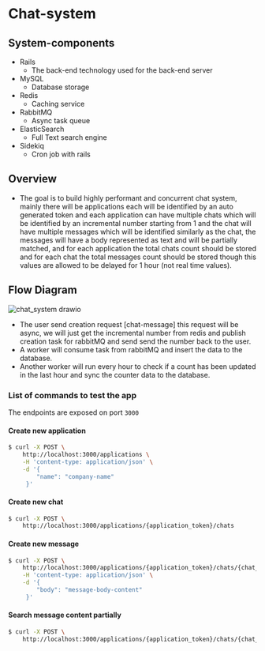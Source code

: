 # Chat-system

## System-components
- Rails
  - The back-end technology used for the back-end server
- MySQL
  - Database storage
- Redis
  - Caching service
- RabbitMQ
  - Async task queue
- ElasticSearch
  - Full Text search engine
- Sidekiq
  - Cron job with rails

## Overview
 - The goal is to build highly performant and concurrent chat system, mainly there will be applications each will be identified by an auto generated token and each application can have multiple chats which will be identified by an incremental number starting from 1 and the chat will have multiple messages which will be identified similarly as the chat, the messages will have a body represented as text and will be partially matched, and for each application the total chats count should be stored and for each chat the total messages count should be stored though this values are allowed to be delayed for 1 hour (not real time values).
 
 
 ## Flow Diagram
 
  ![chat_system drawio](https://user-images.githubusercontent.com/25717199/178975640-771043bb-c681-41ad-9ec3-8304fbed252c.png)

   - The user send creation request [chat-message] this request will be async, we will just get the incremental number from redis and publish creation task for rabbitMQ and send send the number back to the user.
   - A worker will consume task from rabbitMQ and insert the data to the database.
   - Another worker will run every hour to check if a count has been updated in the last hour and sync the counter data to the database.


### List of commands to test the app

The endpoints are exposed on port `3000`
#### Create new application

```sh
$ curl -X POST \
    http://localhost:3000/applications \
    -H 'content-type: application/json' \
    -d '{
  	    "name": "company-name"
     }'
```

#### Create new chat

```sh
$ curl -X POST \
    http://localhost:3000/applications/{application_token}/chats
```

#### Create new message

```sh
$ curl -X POST \
    http://localhost:3000/applications/{application_token}/chats/{chat_number} \
    -H 'content-type: application/json' \
    -d '{
  	    "body": "message-body-content"
     }'
```

#### Search message content partially

```sh
$ curl -X POST \
    http://localhost:3000/applications/{application_token}/chats/{chat_number}/messages?content={search_term}&page={page_number_0_based}&size={page_size}
```



